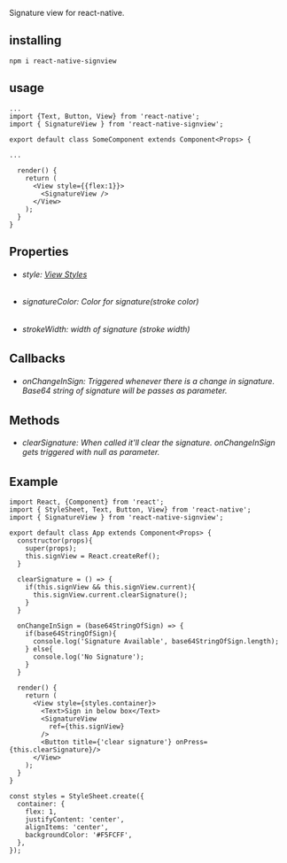 

Signature view for react-native.

## installing
`npm i react-native-signview`

## usage
```
...
import {Text, Button, View} from 'react-native';
import { SignatureView } from 'react-native-signview';

export default class SomeComponent extends Component<Props> {

...

  render() {
    return (
      <View style={{flex:1}}>
        <SignatureView />
      </View>
    );
  }
}
```
## Properties
* ###### style: [View Styles](https://facebook.github.io/react-native/docs/view-style-props)
* ###### signatureColor: Color for signature(stroke color)
* ###### strokeWidth: width of signature (stroke width)

## Callbacks
* ###### onChangeInSign: Triggered whenever there is a change in signature. Base64 string of signature will be passes as parameter.

## Methods
* ###### clearSignature: When called it'll clear the signature. onChangeInSign gets triggered with null as parameter.

## Example
```
import React, {Component} from 'react';
import { StyleSheet, Text, Button, View} from 'react-native';
import { SignatureView } from 'react-native-signview';

export default class App extends Component<Props> {
  constructor(props){
    super(props);
    this.signView = React.createRef();
  }

  clearSignature = () => {
    if(this.signView && this.signView.current){
      this.signView.current.clearSignature();
    }
  }

  onChangeInSign = (base64StringOfSign) => {
    if(base64StringOfSign){
      console.log('Signature Available', base64StringOfSign.length);
    } else{
      console.log('No Signature');
    }
  }

  render() {
    return (
      <View style={styles.container}>
        <Text>Sign in below box</Text>
        <SignatureView 
          ref={this.signView}
        />
        <Button title={'clear signature'} onPress={this.clearSignature}/>
      </View>
    );
  }
}

const styles = StyleSheet.create({
  container: {
    flex: 1,
    justifyContent: 'center',
    alignItems: 'center',
    backgroundColor: '#F5FCFF',
  },
});

```
